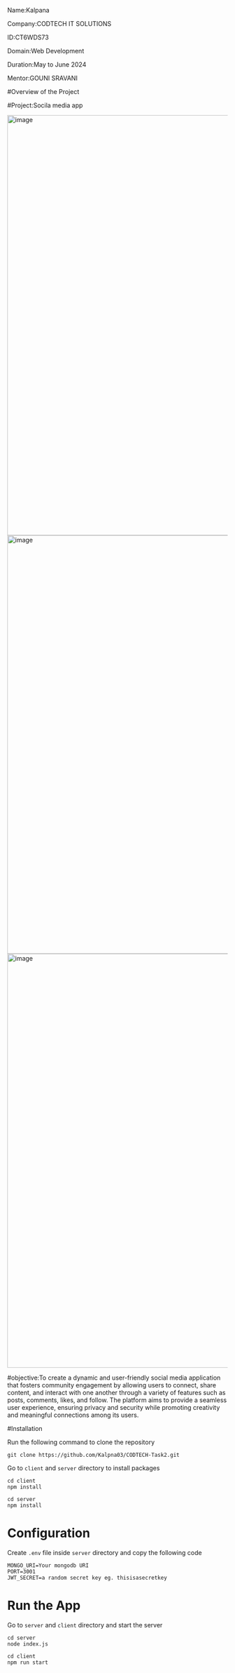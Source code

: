 Name:Kalpana

Company:CODTECH IT SOLUTIONS

ID:CT6WDS73

Domain:Web Development

Duration:May to June 2024

Mentor:GOUNI SRAVANI

#Overview of the Project

#Project:Socila media app


<img width="958" alt="image" src="https://github.com/user-attachments/assets/9dc7c89e-9ad1-4a8e-a083-fa178eb04df2">


<img width="954" alt="image" src="https://github.com/user-attachments/assets/3cbf6c6d-959a-49e7-8190-6216bff10546">


<img width="944" alt="image" src="https://github.com/user-attachments/assets/811cc459-17cb-4cbd-b2c5-7d427c79c144">









#objective:To create a dynamic and user-friendly social media application that fosters community engagement by allowing users to connect, share content, and interact with one another through a variety of features such as posts, comments, likes, and follow. The platform aims to provide a seamless user experience, ensuring privacy and security while promoting creativity and meaningful connections among its users.









#Installation

Run the following command to clone the repository
```
git clone https://github.com/Kalpna03/CODTECH-Task2.git
```
Go to ```client``` and ```server``` directory to install packages
```
cd client
npm install
```
```
cd server
npm install
```

# Configuration
Create ```.env``` file inside ```server``` directory and copy the following code

```
MONGO_URI=Your mongodb URI
PORT=3001
JWT_SECRET=a random secret key eg. thisisasecretkey
```
# Run the App
Go to ```server``` and ```client``` directory and start the server
```
cd server
node index.js
```
```
cd client
npm run start
```

